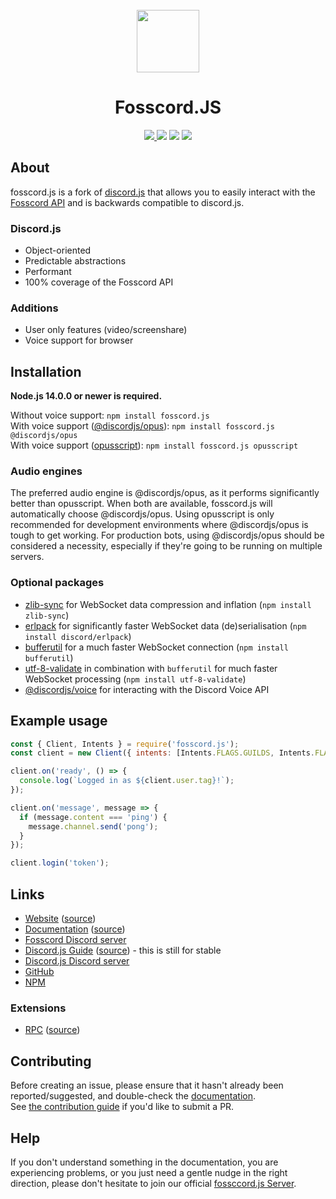 <div align="center">
  <br />
    <img width="100" src="https://raw.githubusercontent.com/fosscord/fosscord/master/assets/logo_big_transparent.png" />
</p>
<h1 align="center">Fosscord.JS</h1>

<p>
   <a href="https://discord.gg/ZrnGQP6p3d">
    <img src="https://img.shields.io/discord/806142446094385153?color=7489d5&logo=discord&logoColor=ffffff" />
  </a>
  <img src="https://img.shields.io/static/v1?label=Status&message=Development&color=blue">
  <a title="Crowdin" target="_blank" href="https://translate.fosscord.com/"><img src="https://badges.crowdin.net/fosscord/localized.svg"></a>
  <a href="https://opencollective.com/fosscord">
    <img src="https://opencollective.com/fosscord/tiers/badge.svg">
  </a>
</div>

## About

fosscord.js is a fork of [discord.js](https://discord.js.org/) that allows you to easily interact with the
[Fosscord API](https://docs.fosscord.com/) and is backwards compatible to discord.js.

### Discord.js

- Object-oriented
- Predictable abstractions
- Performant
- 100% coverage of the Fosscord API

### Additions
- User only features (video/screenshare)
- Voice support for browser

## Installation

**Node.js 14.0.0 or newer is required.**  

Without voice support: `npm install fosscord.js`  
With voice support ([@discordjs/opus](https://www.npmjs.com/package/@discordjs/opus)): `npm install fosscord.js @discordjs/opus`  
With voice support ([opusscript](https://www.npmjs.com/package/opusscript)): `npm install fosscord.js opusscript`

### Audio engines

The preferred audio engine is @discordjs/opus, as it performs significantly better than opusscript. When both are available, fosscord.js will automatically choose @discordjs/opus.
Using opusscript is only recommended for development environments where @discordjs/opus is tough to get working.
For production bots, using @discordjs/opus should be considered a necessity, especially if they're going to be running on multiple servers.

### Optional packages

- [zlib-sync](https://www.npmjs.com/package/zlib-sync) for WebSocket data compression and inflation (`npm install zlib-sync`)
- [erlpack](https://github.com/discord/erlpack) for significantly faster WebSocket data (de)serialisation (`npm install discord/erlpack`)
- [bufferutil](https://www.npmjs.com/package/bufferutil) for a much faster WebSocket connection (`npm install bufferutil`)
- [utf-8-validate](https://www.npmjs.com/package/utf-8-validate) in combination with `bufferutil` for much faster WebSocket processing (`npm install utf-8-validate`)
- [@discordjs/voice](https://github.com/discordjs/voice) for interacting with the Discord Voice API

## Example usage

```js
const { Client, Intents } = require('fosscord.js');
const client = new Client({ intents: [Intents.FLAGS.GUILDS, Intents.FLAGS.GUILD_MESSAGES] });

client.on('ready', () => {
  console.log(`Logged in as ${client.user.tag}!`);
});

client.on('message', message => {
  if (message.content === 'ping') {
    message.channel.send('pong');
  }
});

client.login('token');
```

## Links

- [Website](https://fosscord.com/) ([source](https://github.com/fosscord/fosscord-landingpage))
- [Documentation](https://docs.fosscord.com) ([source](https://github.com/fosscord/fosscord-docs))
- [Fosscord Discord server](https://discord.gg/ZrnGQP6p3d)
- [Discord.js Guide](https://discordjs.guide/) ([source](https://github.com/discordjs/guide)) - this is still for stable  
- [Discord.js Discord server](https://discord.gg/djs)
- [GitHub](https://github.com/fosscord/fosscord.js)
- [NPM](https://www.npmjs.com/package/fosscord.js)

### Extensions

- [RPC](https://www.npmjs.com/package/discord-rpc) ([source](https://github.com/discordjs/RPC))

## Contributing

Before creating an issue, please ensure that it hasn't already been reported/suggested, and double-check the
[documentation](https://discord.js.org/#/docs).  
See [the contribution guide](https://github.com/discordjs/discord.js/blob/master/.github/CONTRIBUTING.md) if you'd like to submit a PR.

## Help

If you don't understand something in the documentation, you are experiencing problems, or you just need a gentle
nudge in the right direction, please don't hesitate to join our official [fossccord.js Server](https://discord.gg/ZrnGQP6p3d).
